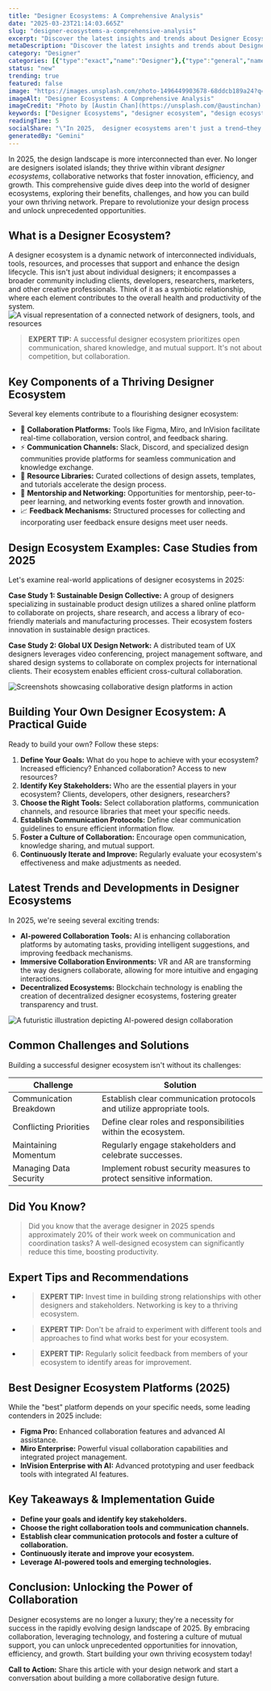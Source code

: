 ```yaml
---
title: "Designer Ecosystems: A Comprehensive Analysis"
date: "2025-03-23T21:14:03.665Z"
slug: "designer-ecosystems-a-comprehensive-analysis"
excerpt: "Discover the latest insights and trends about Designer Ecosystems. This comprehensive guide covers everything you need to know about Designer Ecosystems in 2025."
metaDescription: "Discover the latest insights and trends about Designer Ecosystems. This comprehensive guide covers everything you need to know about Designer Ecosystems in..."
category: "Designer"
categories: [{"type":"exact","name":"Designer"},{"type":"general","name":"Environmental Science"},{"type":"medium","name":"Conservation Biology"},{"type":"specific","name":"Habitat Restoration"},{"type":"niche","name":"Rewilding Projects"}]
status: "new"
trending: true
featured: false
image: "https://images.unsplash.com/photo-1496449903678-68ddcb189a24?q=85&w=1200&fit=max&fm=webp&auto=compress"
imageAlt: "Designer Ecosystems: A Comprehensive Analysis"
imageCredit: "Photo by [Austin Chan](https://unsplash.com/@austinchan) on Unsplash"
keywords: ["Designer Ecosystems", "designer ecosystem", "design ecosystem examples", "what is a designer ecosystem", "build a designer ecosystem", "designer ecosystem tools", "best designer ecosystem platforms", "how to create a designer ecosystem", "benefits of designer ecosystem", "designer ecosystem case studies"]
readingTime: 5
socialShare: "\"In 2025,  designer ecosystems aren't just a trend—they're the key to unlocking unprecedented levels of innovation and efficiency.  Are you ready to build yours?\""
generatedBy: "Gemini"
---
```




In 2025, the design landscape is more interconnected than ever.  No longer are designers isolated islands; they thrive within vibrant *designer ecosystems*, collaborative networks that foster innovation, efficiency, and growth. This comprehensive guide dives deep into the world of designer ecosystems, exploring their benefits, challenges, and how you can build your own thriving network.  Prepare to revolutionize your design process and unlock unprecedented opportunities.

## What is a Designer Ecosystem?

A designer ecosystem is a dynamic network of interconnected individuals, tools, resources, and processes that support and enhance the design lifecycle. This isn't just about individual designers; it encompasses a broader community including clients, developers, researchers, marketers, and other creative professionals.  Think of it as a symbiotic relationship, where each element contributes to the overall health and productivity of the system.  ![A visual representation of a connected network of designers, tools, and resources](https://images.unsplash.com/photo-1451187580459-43490279c0fa?q=85&w=1200&fit=max&fm=webp&auto=compress)

> **EXPERT TIP:** A successful designer ecosystem prioritizes open communication, shared knowledge, and mutual support. It's not about competition, but collaboration.

## Key Components of a Thriving Designer Ecosystem

Several key elements contribute to a flourishing designer ecosystem:

* 🔑 **Collaboration Platforms:** Tools like Figma, Miro, and InVision facilitate real-time collaboration, version control, and feedback sharing.
* ⚡ **Communication Channels:**  Slack, Discord, and specialized design communities provide platforms for seamless communication and knowledge exchange.
* 🧰 **Resource Libraries:**  Curated collections of design assets, templates, and tutorials accelerate the design process.
* 👥 **Mentorship and Networking:**  Opportunities for mentorship, peer-to-peer learning, and networking events foster growth and innovation.
* 📈 **Feedback Mechanisms:**  Structured processes for collecting and incorporating user feedback ensure designs meet user needs.

## Design Ecosystem Examples: Case Studies from 2025

Let's examine real-world applications of designer ecosystems in 2025:

**Case Study 1:  Sustainable Design Collective:** A group of designers specializing in sustainable product design utilizes a shared online platform to collaborate on projects, share research, and access a library of eco-friendly materials and manufacturing processes.  Their ecosystem fosters innovation in sustainable design practices.

**Case Study 2:  Global UX Design Network:**  A distributed team of UX designers leverages video conferencing, project management software, and shared design systems to collaborate on complex projects for international clients. Their ecosystem enables efficient cross-cultural collaboration.

![Screenshots showcasing collaborative design platforms in action](https://images.unsplash.com/photo-1484417894907-623942c8ee29?q=85&w=1200&fit=max&fm=webp&auto=compress)

## Building Your Own Designer Ecosystem: A Practical Guide

Ready to build your own? Follow these steps:

1. **Define Your Goals:**  What do you hope to achieve with your ecosystem? Increased efficiency? Enhanced collaboration? Access to new resources?
2. **Identify Key Stakeholders:** Who are the essential players in your ecosystem?  Clients, developers, other designers, researchers?
3. **Choose the Right Tools:** Select collaboration platforms, communication channels, and resource libraries that meet your specific needs.
4. **Establish Communication Protocols:**  Define clear communication guidelines to ensure efficient information flow.
5. **Foster a Culture of Collaboration:** Encourage open communication, knowledge sharing, and mutual support.
6. **Continuously Iterate and Improve:** Regularly evaluate your ecosystem's effectiveness and make adjustments as needed.

## Latest Trends and Developments in Designer Ecosystems

In 2025, we're seeing several exciting trends:

* **AI-powered Collaboration Tools:** AI is enhancing collaboration platforms by automating tasks, providing intelligent suggestions, and improving feedback mechanisms.
* **Immersive Collaboration Environments:**  VR and AR are transforming the way designers collaborate, allowing for more intuitive and engaging interactions.
* **Decentralized Ecosystems:** Blockchain technology is enabling the creation of decentralized designer ecosystems, fostering greater transparency and trust.

![A futuristic illustration depicting AI-powered design collaboration](https://images.unsplash.com/photo-1517976487492-5750f3195933?q=85&w=1200&fit=max&fm=webp&auto=compress)

## Common Challenges and Solutions

Building a successful designer ecosystem isn't without its challenges:

| Challenge                     | Solution                                                                   |
|------------------------------|---------------------------------------------------------------------------|
| Communication Breakdown       | Establish clear communication protocols and utilize appropriate tools.      |
| Conflicting Priorities         | Define clear roles and responsibilities within the ecosystem.              |
| Maintaining Momentum          | Regularly engage stakeholders and celebrate successes.                     |
| Managing Data Security        | Implement robust security measures to protect sensitive information.      |

##  Did You Know?

> Did you know that the average designer in 2025 spends approximately 20% of their work week on communication and coordination tasks? A well-designed ecosystem can significantly reduce this time, boosting productivity.

## Expert Tips and Recommendations

* > **EXPERT TIP:**  Invest time in building strong relationships with other designers and stakeholders.  Networking is key to a thriving ecosystem.
* > **EXPERT TIP:**  Don't be afraid to experiment with different tools and approaches to find what works best for your ecosystem.
* > **EXPERT TIP:**  Regularly solicit feedback from members of your ecosystem to identify areas for improvement.

## Best Designer Ecosystem Platforms (2025)

While the "best" platform depends on your specific needs, some leading contenders in 2025 include:

* **Figma Pro:**  Enhanced collaboration features and advanced AI assistance.
* **Miro Enterprise:**  Powerful visual collaboration capabilities and integrated project management.
* **InVision Enterprise with AI:**  Advanced prototyping and user feedback tools with integrated AI features.

## Key Takeaways & Implementation Guide

* **Define your goals and identify key stakeholders.**
* **Choose the right collaboration tools and communication channels.**
* **Establish clear communication protocols and foster a culture of collaboration.**
* **Continuously iterate and improve your ecosystem.**
* **Leverage AI-powered tools and emerging technologies.**



## Conclusion:  Unlocking the Power of Collaboration

Designer ecosystems are no longer a luxury; they're a necessity for success in the rapidly evolving design landscape of 2025.  By embracing collaboration, leveraging technology, and fostering a culture of mutual support, you can unlock unprecedented opportunities for innovation, efficiency, and growth.  Start building your own thriving ecosystem today!

**Call to Action:**  Share this article with your design network and start a conversation about building a more collaborative design future.

